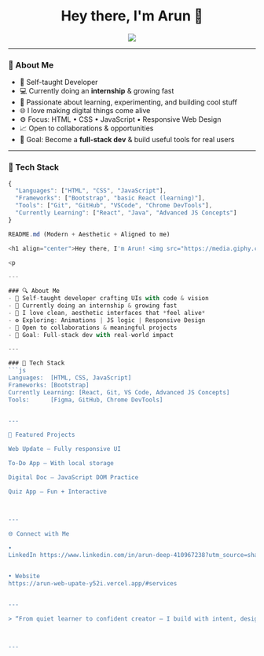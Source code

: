 
<h1 align="center">Hey there, I'm Arun 👋</h1>
<p align="center">
  <img src="https://readme-typing-svg.herokuapp.com?font=JetBrains+Mono&color=00F7FF&size=22&center=true&vCenter=true&width=440&lines=Code.+Create.+Repeat.;Learning+Never+Stops.;Building+Better+Every+Day." />
</p>

---

### 🔹 About Me  
- 🧠 Self-taught Developer  
- 💻 Currently doing an **internship** & growing fast  
- 🚀 Passionate about learning, experimenting, and building cool stuff  
- 🌐 I love making digital things come alive  
- ⚙️ Focus: HTML • CSS • JavaScript • Responsive Web Design  
- 📈 Open to collaborations & opportunities  
- 🎯 Goal: Become a **full-stack dev** & build useful tools for real users  

---

### 🔧 Tech Stack
```js
{
  "Languages": ["HTML", "CSS", "JavaScript"],
  "Frameworks": ["Bootstrap", "basic React (learning)"],
  "Tools": ["Git", "GitHub", "VSCode", "Chrome DevTools"],
  "Currently Learning": ["React", "Java", "Advanced JS Concepts"]
}

README.md (Modern + Aesthetic + Aligned to me)

<h1 align="center">Hey there, I'm Arun! <img src="https://media.giphy.com/media/hvRJCLFzcasrR4ia7z/giphy.gif" width="35px" /></h1>

<p 

---

### 🔍 About Me  
- 🔧 Self-taught developer crafting UIs with code & vision  
- 💼 Currently doing an internship & growing fast  
- 🎨 I love clean, aesthetic interfaces that *feel alive*  
- ⚙️ Exploring: Animations | JS logic | Responsive Design  
- 🤝 Open to collaborations & meaningful projects  
- 🎯 Goal: Full-stack dev with real-world impact

---

### 🧠 Tech Stack  
```js
Languages:  [HTML, CSS, JavaScript]  
Frameworks: [Bootstrap]  
Currently Learning: [React, Git, VS Code, Advanced JS Concepts]
Tools:      [Figma, GitHub, Chrome DevTools]


---

🚀 Featured Projects

Web Update – Fully responsive UI

To-Do App – With local storage

Digital Doc – JavaScript DOM Practice

Quiz App – Fun + Interactive



---

🌐 Connect with Me

•
LinkedIn https://www.linkedin.com/in/arun-deep-410967238?utm_source=share&utm_campaign=share_via&utm_content=profile&utm_medium=android_app 


• Website 
https://arun-web-upate-y52i.vercel.app/#services


---

> “From quiet learner to confident creator — I build with intent, design with care, and learn like it's my superpower.”



---



